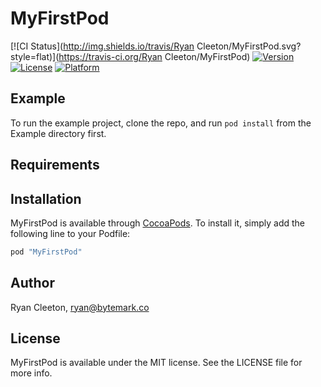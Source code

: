 # MyFirstPod

[![CI Status](http://img.shields.io/travis/Ryan Cleeton/MyFirstPod.svg?style=flat)](https://travis-ci.org/Ryan Cleeton/MyFirstPod)
[![Version](https://img.shields.io/cocoapods/v/MyFirstPod.svg?style=flat)](http://cocoapods.org/pods/MyFirstPod)
[![License](https://img.shields.io/cocoapods/l/MyFirstPod.svg?style=flat)](http://cocoapods.org/pods/MyFirstPod)
[![Platform](https://img.shields.io/cocoapods/p/MyFirstPod.svg?style=flat)](http://cocoapods.org/pods/MyFirstPod)

## Example

To run the example project, clone the repo, and run `pod install` from the Example directory first.

## Requirements

## Installation

MyFirstPod is available through [CocoaPods](http://cocoapods.org). To install
it, simply add the following line to your Podfile:

```ruby
pod "MyFirstPod"
```

## Author

Ryan Cleeton, ryan@bytemark.co

## License

MyFirstPod is available under the MIT license. See the LICENSE file for more info.

